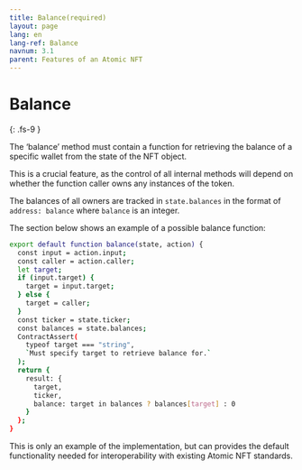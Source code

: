 ```yaml
---
title: Balance(required)
layout: page
lang: en
lang-ref: Balance
navnum: 3.1
parent: Features of an Atomic NFT
---
```


# Balance

{: .fs-9 }

The ‘balance’ method must contain a function for retrieving the balance of a specific wallet from the state of the NFT object.

This is a crucial feature, as the control of all internal methods will depend on whether the function caller owns any instances of the token.

The balances of all owners are tracked in `state.balances` in the format of `address: balance` where `balance` is an integer.

The section below shows an example of a possible balance function:

```bash
export default function balance(state, action) {
  const input = action.input;
  const caller = action.caller;
  let target;
  if (input.target) {
    target = input.target;
  } else {
    target = caller;
  }
  const ticker = state.ticker;
  const balances = state.balances;
  ContractAssert(
    typeof target === "string",
    `Must specify target to retrieve balance for.`
  );
  return {
    result: {
      target,
      ticker,
      balance: target in balances ? balances[target] : 0
    }
  };
}
```

This is only an example of the implementation, but can provides the default functionality needed for interoperability with existing Atomic NFT standards.
